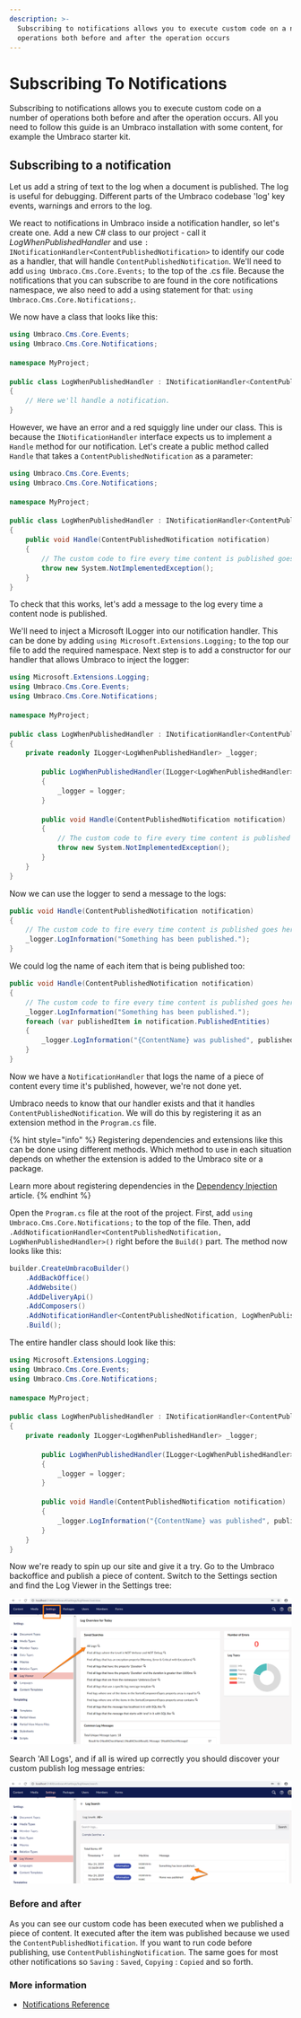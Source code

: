 ```yaml
---
description: >-
  Subscribing to notifications allows you to execute custom code on a number of
  operations both before and after the operation occurs
---
```


# Subscribing To Notifications

Subscribing to notifications allows you to execute custom code on a number of operations both before and after the operation occurs. All you need to follow this guide is an Umbraco installation with some content, for example the Umbraco starter kit.

## Subscribing to a notification

Let us add a string of text to the log when a document is published. The log is useful for debugging. Different parts of the Umbraco codebase 'log' key events, warnings and errors to the log.

We react to notifications in Umbraco inside a notification handler, so let's create one. Add a new C# class to our project - call it _LogWhenPublishedHandler_ and use `: INotificationHandler<ContentPublishedNotification>` to identify our code as a handler, that will handle `ContentPublishedNotification`. We'll need to add `using Umbraco.Cms.Core.Events;` to the top of the .cs file. Because the notifications that you can subscribe to are found in the core notifications namespace, we also need to add a using statement for that: `using Umbraco.Cms.Core.Notifications;`.

We now have a class that looks like this:

```csharp
using Umbraco.Cms.Core.Events;
using Umbraco.Cms.Core.Notifications;

namespace MyProject;

public class LogWhenPublishedHandler : INotificationHandler<ContentPublishedNotification>
{
    // Here we'll handle a notification.
}
```

However, we have an error and a red squiggly line under our class. This is because the `INotificationHandler` interface expects us to implement a `Handle` method for our notification. Let's create a public method called `Handle` that takes a `ContentPublishedNotification` as a parameter:

```csharp
using Umbraco.Cms.Core.Events;
using Umbraco.Cms.Core.Notifications;

namespace MyProject;

public class LogWhenPublishedHandler : INotificationHandler<ContentPublishedNotification>
{
    public void Handle(ContentPublishedNotification notification)
    {
        // The custom code to fire every time content is published goes here!
        throw new System.NotImplementedException();
    }
}
```

To check that this works, let's add a message to the log every time a content node is published.

We'll need to inject a Microsoft ILogger into our notification handler. This can be done by adding `using Microsoft.Extensions.Logging;` to the top our file to add the required namespace. Next step is to add a constructor for our handler that allows Umbraco to inject the logger:

```csharp
using Microsoft.Extensions.Logging;
using Umbraco.Cms.Core.Events;
using Umbraco.Cms.Core.Notifications;

namespace MyProject;

public class LogWhenPublishedHandler : INotificationHandler<ContentPublishedNotification>
{
    private readonly ILogger<LogWhenPublishedHandler> _logger;

        public LogWhenPublishedHandler(ILogger<LogWhenPublishedHandler> logger)
        {
            _logger = logger;
        }

        public void Handle(ContentPublishedNotification notification)
        {
            // The custom code to fire every time content is published goes here!
            throw new System.NotImplementedException();
        }
    }
}
```

Now we can use the logger to send a message to the logs:

```csharp
public void Handle(ContentPublishedNotification notification)
{
    // The custom code to fire every time content is published goes here!
    _logger.LogInformation("Something has been published.");
}
```

We could log the name of each item that is being published too:

```csharp
public void Handle(ContentPublishedNotification notification)
{
    // The custom code to fire every time content is published goes here!
    _logger.LogInformation("Something has been published.");
    foreach (var publishedItem in notification.PublishedEntities)
    {
        _logger.LogInformation("{ContentName} was published", publishedItem.Name);
    }
}
```

Now we have a `NotificationHandler` that logs the name of a piece of content every time it's published, however, we're not done yet.

Umbraco needs to know that our handler exists and that it handles `ContentPublishedNotification`. We will do this by registering it as an extension method in the `Program.cs` file.

{% hint style="info" %}
Registering dependencies and extensions like this can be done using different methods. Which method to use in each situation depends on whether the extension is added to the Umbraco site or a package.

Learn more about registering dependencies in the [Dependency Injection](../../reference/using-ioc.md) article.
{% endhint %}

Open the `Program.cs` file at the root of the project. First, add `using Umbraco.Cms.Core.Notifications;` to the top of the file. Then, add `.AddNotificationHandler<ContentPublishedNotification, LogWhenPublishedHandler>()` right before the `Build()` part. The method now looks like this:

```csharp
builder.CreateUmbracoBuilder()
    .AddBackOffice()
    .AddWebsite()
    .AddDeliveryApi()
    .AddComposers()
    .AddNotificationHandler<ContentPublishedNotification, LogWhenPublishedHandler>()
    .Build();
```

The entire handler class should look like this:

```csharp
using Microsoft.Extensions.Logging;
using Umbraco.Cms.Core.Events;
using Umbraco.Cms.Core.Notifications;

namespace MyProject;

public class LogWhenPublishedHandler : INotificationHandler<ContentPublishedNotification>
{
    private readonly ILogger<LogWhenPublishedHandler> _logger;
    
        public LogWhenPublishedHandler(ILogger<LogWhenPublishedHandler> logger)
        {
            _logger = logger;
        }

        public void Handle(ContentPublishedNotification notification)
        {
            _logger.LogInformation("{ContentName} was published", publishedItem.Name);
        }
    }
}
```

Now we're ready to spin up our site and give it a try. Go to the Umbraco backoffice and publish a piece of content. Switch to the Settings section and find the Log Viewer in the Settings tree:

![Log Viewer](../../../../10/umbraco-cms/fundamentals/code/images/log-viewer.png)

Search 'All Logs', and if all is wired up correctly you should discover your custom publish log message entries:

![Messages in Log](../../../../10/umbraco-cms/fundamentals/code/images/log-messages.png)

### Before and after

As you can see our custom code has been executed when we published a piece of content. It executed after the item was published because we used the `ContentPublishedNotification`. If you want to run code before publishing, use `ContentPublishingNotification`. The same goes for most other notifications so `Saving` : `Saved`, `Copying` : `Copied` and so forth.

### More information

* [Notifications Reference](../../reference/notifications/)
